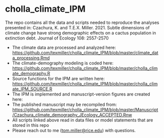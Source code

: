 # cholla_climate_IPM

The repo contains all the data and scripts needed to reproduce the analyses presented in: Czachura, K. and T.E.X. Miller. 2021. Subtle dimensions of climate change have strong demographic effects on a cactus population in extinction debt. Journal of Ecology 108: 2557-2570

* The climate data are processed and analyzed here: https://github.com/texmiller/cholla_climate_IPM/blob/master/climate_data_processing.Rmd
* The climate-demography modeling is coded here: https://github.com/texmiller/cholla_climate_IPM/blob/master/cholla_climate_demography.R
* Source functions for the IPM are written here: https://github.com/texmiller/cholla_climate_IPM/blob/master/cholla_climate_IPM_SOURCE.R
* The IPM is implemented and manuscript-version figures are created here: 
* The published manuscript may be recompiled from: https://github.com/texmiller/cholla_climate_IPM/blob/master/Manuscript/Czachura_climate_demography_JEcology_ACCEPTED.Rnw
* All scripts linked above read in data files or model statements that are stored in this repo
* Please reach out to me (tom.miller@rice.edu) with questions. 
